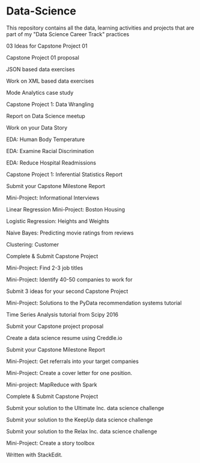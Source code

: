 # Data-Science
This repository contains all the data, learning activities and projects that are part of my "Data Science Career Track"  practices

03 Ideas for Capstone Project 01

Capstone Project 01 proposal

JSON based data exercises

Work on XML based data exercises

Mode Analytics case study

Capstone Project 1: Data Wrangling

Report on Data Science meetup

Work on your Data Story

EDA: Human Body Temperature

EDA: Examine Racial Discrimination

EDA: Reduce Hospital Readmissions

Capstone Project 1: Inferential Statistics Report

Submit your Capstone Milestone Report

Mini-Project: Informational Interviews

Linear Regression Mini-Project: Boston Housing

Logistic Regression: Heights and Weights

Naive Bayes: Predicting movie ratings from reviews

Clustering: Customer

Complete & Submit Capstone Project

Mini-Project: Find 2-3 job titles

Mini-Project: Identify 40-50 companies to work for

Submit 3 ideas for your second Capstone Project

Mini-Project: Solutions to the PyData recommendation systems tutorial

Time Series Analysis tutorial from Scipy 2016

Submit your Capstone project proposal

Create a data science resume using Creddle.io

Submit your Capstone Milestone Report

Mini-Project: Get referrals into your target companies

Mini-Project: Create a cover letter for one position.

Mini-project: MapReduce with Spark

Complete & Submit Capstone Project

Submit your solution to the Ultimate Inc. data science challenge

Submit your solution to the KeepUp data science challenge

Submit your solution to the Relax Inc. data science challenge

Mini-Project: Create a story toolbox

Written with StackEdit.
